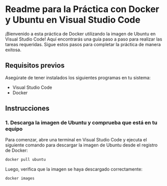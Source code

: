 # Readme para la Práctica con Docker y Ubuntu en Visual Studio Code

¡Bienvenido a esta práctica de Docker utilizando la imagen de Ubuntu en Visual Studio Code! Aquí encontrarás una guía paso a paso para realizar las tareas requeridas. Sigue estos pasos para completar la práctica de manera exitosa.

## Requisitos previos
Asegúrate de tener instalados los siguientes programas en tu sistema:
- Visual Studio Code
- Docker

## Instrucciones

### 1. Descarga la imagen de Ubuntu y comprueba que está en tu equipo

Para comenzar, abre una terminal en Visual Studio Code y ejecuta el siguiente comando para descargar la imagen de Ubuntu desde el registro de Docker:

```bash
docker pull ubuntu
```

Luego, verifica que la imagen se haya descargado correctamente:

```bash
docker images
```

